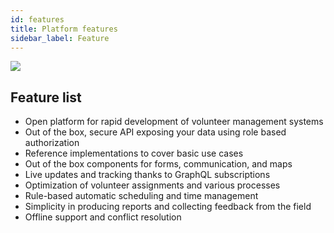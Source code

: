 ```yaml
---
id: features
title: Platform features
sidebar_label: Feature
---
```


![](/img/features.png)


## Feature list

- Open platform for rapid development of volunteer management systems
- Out of the box, secure API exposing your data using role based authorization
- Reference implementations to cover basic use cases
- Out of the box components for forms, communication, and maps
- Live updates and tracking thanks to GraphQL subscriptions
- Optimization of volunteer assignments and various processes
- Rule-based automatic scheduling and time management
- Simplicity in producing reports and collecting feedback from the field
- Offline support and conflict resolution